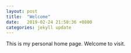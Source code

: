 ```yaml
---
layout: post
title:  "Welcome"
date:   2019-02-24 21:58:36 +0800
categories: jekyll update
---
```

This is my personal home page. Welcome to visit.



